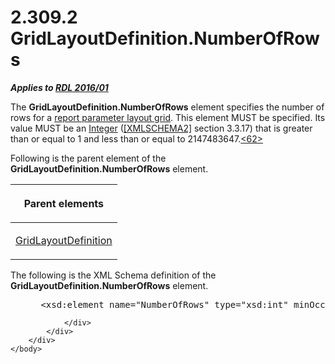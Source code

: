<html dir="LTR" xmlns:mshelp="http://msdn.microsoft.com/mshelp" xmlns:ddue="http://ddue.schemas.microsoft.com/authoring/2003/5" xmlns:xlink="http://www.w3.org/1999/xlink" xmlns:tool="http://www.microsoft.com/tooltip">
    <head>
        <meta http-equiv="Content-Type" content="text/html; CHARSET=utf-8"></meta>
        <meta name="save" content="history"></meta>
        <title>2.309.2 GridLayoutDefinition.NumberOfRows</title>
        <xml>
            <mshelp:toctitle title="2.309.2 GridLayoutDefinition.NumberOfRows"></mshelp:toctitle>
            <mshelp:rltitle title="[MS-RDL]: GridLayoutDefinition.NumberOfRows"></mshelp:rltitle>
            <mshelp:keyword index="A" term="f6d96ca8-5f9c-4865-85c6-6808b77eb495"></mshelp:keyword>
            <mshelp:attr name="DCSext.ContentType" value="open specification"></mshelp:attr>
            <mshelp:attr name="AssetID" value="f6d96ca8-5f9c-4865-85c6-6808b77eb495"></mshelp:attr>
            <mshelp:attr name="TopicType" value="kbRef"></mshelp:attr>
            <mshelp:attr name="DCSext.Title" value="[MS-RDL]: GridLayoutDefinition.NumberOfRows" />
        </xml>
    </head>
    <body>
        <div id="header">
            <h1 class="heading">2.309.2 GridLayoutDefinition.NumberOfRows</h1>
        </div>
        <div id="mainSection">
            <div id="mainBody">
                <div id="allHistory" class="saveHistory"></div>
                <div id="sectionSection0" class="section" name="collapseableSection">
                    

<p><b><i>Applies to </i></b><a href="52ce3983-2bfc-4e72-9359-42aaf5fe4509.md"><b><i>RDL 2016/01</i></b></a></p>

<p>The <b>GridLayoutDefinition.NumberOfRows</b> element
specifies the number of rows for a <a href="b2482b3f-74ab-4ca8-a9e5-c07955011743.md#gt_96868796-6757-439e-ae5d-acd2caff00d3">report parameter layout grid</a>.
This element MUST be specified. Its value MUST be an <a href="176fbb59-c3e2-430c-b1bb-37fd15df813e.md">Integer</a> (<a href="https://go.microsoft.com/fwlink/?LinkId=90610">[XMLSCHEMA2]</a> section
3.3.17) that is greater than or equal to 1 and less than or equal to
2147483647.<a id="Appendix_A_Target_62"></a><a href="1fe5fd87-2de5-4b2c-b762-5a4fd1373621.md#Appendix_A_62" aria-label="Product behavior note 62">&lt;62&gt;</a></p>

<p>Following is the parent element of the <b>GridLayoutDefinition.NumberOfRows</b>
element.</p>

<table>
 <thead>
  <tr>
   <th>
   <p>Parent elements</p>
   </th>
  </tr>
 </thead>
 <tr>
  <td>
  <p><a href="39c5e577-1ade-458b-b838-f5336faf9fe7.md">GridLayoutDefinition</a></p>
  </td>
 </tr>
</table>

<p>The following is the XML Schema definition of the <b>GridLayoutDefinition.NumberOfRows</b>
element.</p>

<dl>
<dd>
<div><pre> &lt;xsd:element name=&quot;NumberOfRows&quot; type=&quot;xsd:int&quot; minOccurs=&quot;1&quot; /&gt;
</pre></div>
</dd></dl>


                </div>
            </div>
        </div>
    </body>
</html>